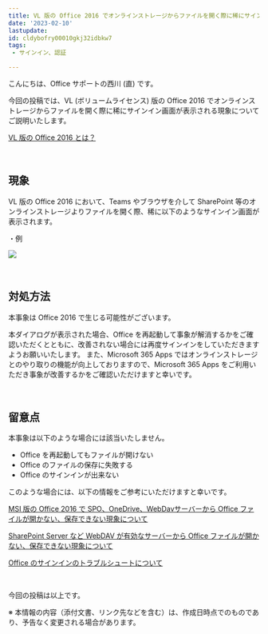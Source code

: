 ```yaml
---
title: VL 版の Office 2016 でオンラインストレージからファイルを開く際に稀にサインイン画面が表示される現象について
date: '2023-02-10'
lastupdate: 
id: cldybofry00010gkj32idbkw7
tags:  
 - サインイン、認証

---
```


こんにちは、Office サポートの西川 (直) です。 

今回の投稿では、VL (ボリュームライセンス) 版の Office 2016 でオンラインストレージからファイルを開く際に稀にサインイン画面が表示される現象についてご説明いたします。

[VL 版の Office 2016 とは？](https://officesupportjp.github.io/blog/cl0m8t2dj00393gvs3r7oar2m/index.html)

<br>

現象
--
VL 版の Office 2016 において、Teams やブラウザを介して SharePoint 等のオンラインストレージよりファイルを開く際、稀に以下のようなサインイン画面が表示されます。

・例

![](image1.png)

<br>

対処方法
--
本事象は Office 2016 で生じる可能性がございます。

本ダイアログが表示された場合、Office を再起動して事象が解消するかをご確認いただくとともに、改善されない場合には再度サインインをしていただきますようお願いいたします。
また、Microsoft 365 Apps ではオンラインストレージとのやり取りの機能が向上しておりますので、Microsoft 365 Apps をご利用いただき事象が改善するかをご確認いただけますと幸いです。


<br>

留意点
--
本事象は以下のような場合には該当いたしません。

- Office を再起動してもファイルが開けない
- Office のファイルの保存に失敗する
- Office のサインインが出来ない

このような場合には、以下の情報をご参考にいただけますと幸いです。

[MSI 版の Office 2016 で SPO、OneDrive、WebDavサーバーから Office ファイルが開かない、保存できない現象について](https://officesupportjp.github.io/blog/cl0m69xu000124cvsclmc5vis/)

[SharePoint Server など WebDAV が有効なサーバーから Office ファイルが開かない、保存できない現象について](https://officesupportjp.github.io/blog/cl0m82yjj002mvovs9cil5fgy/index.html)

[Office のサインインのトラブルシュートについて](https://officesupportjp.github.io/blog/cl0m6umvg001gi4vsgppfcmk0/)

<br>

今回の投稿は以上です。

※ 本情報の内容（添付文書、リンク先などを含む）は、作成日時点でのものであり、予告なく変更される場合があります。